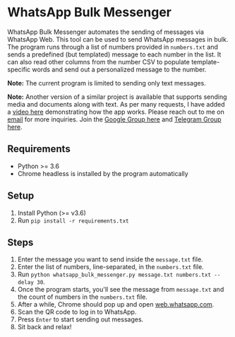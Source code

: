 # WhatsApp Bulk Messenger

WhatsApp Bulk Messenger automates the sending of messages via WhatsApp Web. This tool can be used to send WhatsApp messages in bulk. The program runs through a list of numbers provided in `numbers.txt` and sends a predefined (but templated) message to each number in the list. It can also read other columns from the number CSV to populate template-specific words and send out a personalized message to the number.

**Note:** The current program is limited to sending only text messages.

**Note:** Another version of a similar project is available that supports sending media and documents along with text. As per many requests, I have added a [video here](https://youtu.be/NNkAh5sLEok) demonstrating how the app works. Please reach out to me on [email](mailto:bagrianirudh@gmail.com) for more inquiries. Join the [Google Group here](https://groups.google.com/g/whatsapp-bulker/) and [Telegram Group here](https://t.me/whatsapp_bulker).

## Requirements

- Python >= 3.6
- Chrome headless is installed by the program automatically

## Setup

1. Install Python (>= v3.6)
2. Run `pip install -r requirements.txt`

## Steps

1. Enter the message you want to send inside the `message.txt` file.
2. Enter the list of numbers, line-separated, in the `numbers.txt` file.
3. Run `python whatsapp_bulk_messenger.py message.txt numbers.txt --delay 30`.
4. Once the program starts, you'll see the message from `message.txt` and the count of numbers in the `numbers.txt` file.
5. After a while, Chrome should pop up and open [web.whatsapp.com](https://web.whatsapp.com).
6. Scan the QR code to log in to WhatsApp.
7. Press `Enter` to start sending out messages.
8. Sit back and relax!

